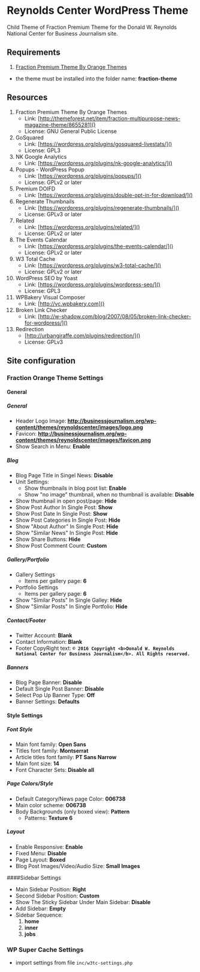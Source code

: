 Reynolds Center WordPress Theme
======

Child Theme of Fraction Premium Theme for the Donald W. Reynolds National Center for Business Journalism site.

## Requirements
1. [Fraction Premium Theme By Orange Themes](http://themeforest.net/item/fraction-multipurpose-news-magazine-theme/8655281)
- the theme must be installed into the folder name: **fraction-theme**

## Resources
1. Fraction Premium Theme By Orange Themes
    * Link: [http://themeforest.net/item/fraction-multipurpose-news-magazine-theme/8655281]()
    * License: GNU General Public License
1. GoSquared
    * Link: [https://wordpress.org/plugins/gosquared-livestats/]()
    * License: GPL3
1. NK Google Analytics
    * Link: [https://wordpress.org/plugins/nk-google-analytics/]()
1. Popups - WordPress Popup
    * Link: [https://wordpress.org/plugins/popups/]()
    * License: GPLv2 or later
1. Premium DOIFD
    * Link: [https://wordpress.org/plugins/double-opt-in-for-download/]()
1. Regenerate Thumbnails
    * Link: [https://wordpress.org/plugins/regenerate-thumbnails/]()
    * License: GPLv3 or later
1. Related
    * Link: [https://wordpress.org/plugins/related/]()
    * License: GPLv2 or later
1. The Events Calendar
    * Link: [https://wordpress.org/plugins/the-events-calendar/]()
    * License: GPLv2 or later
1. W3 Total Cache
    * Link: [https://wordpress.org/plugins/w3-total-cache/]()
    * License: GPLv2 or later
1. WordPress SEO by Yoast
    * Link: [https://wordpress.org/plugins/wordpress-seo/]()
    * License: GPL3
1. WPBakery Visual Composer
    * Link: [http://vc.wpbakery.com]()
1. Broken Link Checker
    * Link: [http://w-shadow.com/blog/2007/08/05/broken-link-checker-for-wordpress/]()
1. Redirection
    * [http://urbangiraffe.com/plugins/redirection/]()
    * License: GPLv3

## Site configuration

### Fraction Orange Theme Settings

#### General

##### General
* Header Logo Image: **http://businessjournalism.org/wp-content/themes/reynoldscenter/images/logo.png**
* Favicon: **http://businessjournalism.org/wp-content/themes/reynoldscenter/images/favicon.png**
* Show Search in Menu: **Enable**

##### Blog
* Blog Page Title in Singel News: **Disable**
* Unit Settings:
	* Show thumbnails in blog post list: **Enable**
	* Show "no image" thumbnail, when no thumbnail is available: **Disable**
* Show thumbnail in open post/page: **Hide**
* Show Post Author In Single Post: **Show**
* Show Post Date In Single Post: **Show**
* Show Post Categories In Single Post: **Hide**
* Show "About Author" In Single Post: **Hide**
* Show "Similar News" In Single Post: **Hide**
* Show Share Buttons: **Hide**
* Show Post Comment Count: **Custom**

##### Gallery/Portfolio
* Gallery Settings
	* Items per gallery page: **6**
* Portfolio Settings
	* Items per gallery page: **6**
* Show "Similar Posts" In Single Galley: **Hide**
* Show "Similar Posts" In Single Portfolio: **Hide**

##### Contact/Footer
* Twitter Account: **Blank**
* Contact Information: **Blank**
* Footer CopyRight text: **`© 2016 Copyright <b>Donald W. Reynolds National Center for Business Journalism</b>. All Rights reserved.`**

##### Banners
* Blog Page Banner: **Disable**
* Default Single Post Banner: **Disable**
* Select Pop Up Banner Type: **Off**
* Banner Settings: **Defaults**

#### Style Settings

##### Font Style
* Main font family: **Open Sans**
* Titles font family: **Montserrat**
* Article titles font family: **PT Sans Narrow**
* Main font size: **14**
* Font Character Sets: **Disable all**

##### Page Colors/Style
* Default Category/News page Color: **006738**
* Main color scheme: **006738**
* Body Backgrounds (only boxed view): **Pattern**
	* Patterns: **Texture 6**

##### Layout
* Enable Responsive: **Enable**
* Fixed Menu: **Disable**
* Page Layout: **Boxed**
* Blog Post Images/Video/Audio Size: **Small Images**

####Sidebar Settings
* Main Sidebar Position: **Right**
* Second Sidebar Position: **Custom**
* Show The Sticky Sidebar Under Main Sidebar: **Disable**
* Add Sidebar: **Empty**
* Sidebar Sequence:
	1. **home**
	2. **inner**
	3. **jobs**


### WP Super Cache Settings
* import settings from file `inc/w3tc-settings.php`
